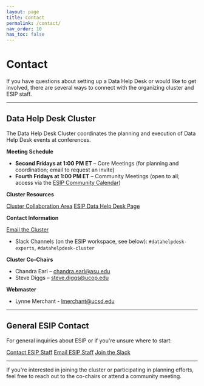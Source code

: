 ```yaml
---
layout: page
title: Contact
permalink: /contact/
nav_order: 10
has_toc: false
---
```


# Contact

If you have questions about setting up a Data Help Desk or would like to get
involved, there are several ways to connect with the organizing cluster and ESIP
staff.

---

## Data Help Desk Cluster

The Data Help Desk Cluster coordinates the planning and execution of Data Help
Desk events at conferences.

**Meeting Schedule**

-   **Second Fridays at 1:00 PM ET** – Core Meetings (for planning and
    coordination; email to request an invite)
-   **Fourth Fridays at 1:00 PM ET** – Community Meetings (open to all; access
    via the
    [ESIP Community Calendar](https://www.esipfed.org/community-calendar))

**Cluster Resources**

<div class="button-row">
  <a href="https://www.esipfed.org/collaboration-areas/data-help-desk/" class="pili-button-blue">Cluster Collaboration Area</a>
  <a href="https://www.esipfed.org/data-help-desk/" class="pili-button-white">ESIP Data Help Desk Page</a>
</div>

**Contact Information**

<div class="button-row">
  <a href="mailto:datahelpdesk@esipfed.org" class="pili-button-orange">Email the Cluster</a>
</div>

-   Slack Channels (on the ESIP workspace, see below): `#datahelpdesk-experts`,
    `#datahelpdesk-cluster`

**Cluster Co-Chairs**

-   Chandra Earl – [chandra.earl@asu.edu](mailto:chandra.earl@asu.edu)
-   Steve Diggs – [steve.diggs@ucop.edu](mailto:steve.diggs@ucop.edu)

**Webmaster**

-   Lynne Merchant - [lmerchant@ucsd.edu](mailto:lmerchant@ucsd.edu)

---

## General ESIP Contact

For general inquiries about ESIP or if you're unsure where to start:

<div class="button-row">
  <a href="https://www.esipfed.org/contact-us" class="pili-button-orange">Contact ESIP Staff</a>
  <a href="mailto:staff@esipfed.org" class="pili-button-white">Email ESIP Staff</a>
  <a href="https://esip-all.slack.com/join/shared_invite/zt-26hvelg92-P_8k3S1FqiiXJhZ~_L~m4A#/shared-invite/email" class="pili-button-orange">Join the Slack</a>
</div>

---

If you're interested in joining the cluster or participating in planning
efforts, feel free to reach out to the co-chairs or attend a community meeting.
